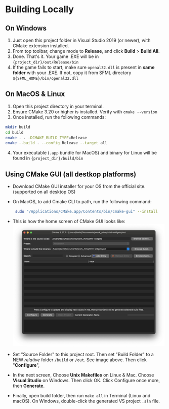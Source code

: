 # Building Locally

## On Windows

1. Just open this project folder in Visual Studio 2019 (or newer), with CMake extension installed.
2. From top toolbar, change mode to **Release**, and click **Build** > **Build All**.
3. Done. That's it. Your game .EXE will be in `{project_dir}/out/Release/bin`
4. If the game fails to start, make sure `openal32.dll` is present in **same folder** with your .EXE. If not, copy it from SFML directory `${SFML_HOME}/bin/openal32.dll`

## On MacOS & Linux

1. Open this project directory in your terminal.
2. Ensure CMake 3.20 or higher is installed. Verify with `cmake --version`
3. Once installed, run the following commands:

```bash
mkdir build
cd build
cmake . . -DCMAKE_BUILD_TYPE=Release
cmake --build . --config Release --target all

```

4. Your executable (`.app` bundle for MacOS) and binary for Linux will be found in `{project_dir}/build/bin`

## Using CMake GUI (all destkop platforms)

- Download CMake GUI installer for your OS from the official site. (supported on all desktop OS)
- On MacOS, to add Cmake CLI to path, run the following command:
  ```bash
   sudo "/Applications/CMake.app/Contents/bin/cmake-gui" --install
  ```
- This is how the home screen of CMake GUI looks like:
  ![cmake_screenshot](cmake/cmake_gui.png)

- Set "Source Folder" to this project root. Then set "Build Folder" to a NEW _relative_ folder `/build` or `/out`. See image above. Then click "**Configure**",
- In the next screen, Choose **Unix Makefiles** on Linux & Mac. Choose **Visual Studio** on Windows. Then click OK. Click Configure once more, then **Generate**.
- Finally, open build folder, then run `make all` in Terminal (Linux and macOS). On Windows, double-click the generated VS project `.sln` file.
